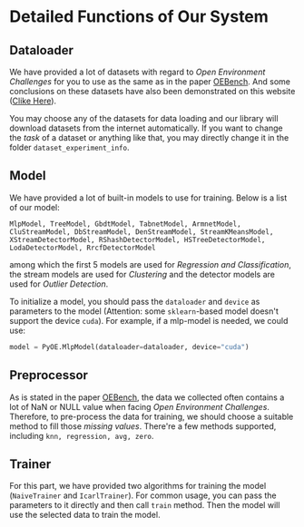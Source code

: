 # Detailed Functions of Our System

## Dataloader

We have provided a lot of datasets with regard to *Open Environment Challenges* for you to use as the same as in the paper [OEBench](https://arxiv.org/pdf/2308.15059v3). And some conclusions on these datasets have also been demonstrated on this website ([Clike Here](/datasets)).

You may choose any of the datasets for data loading and our library will download datasets from the internet automatically. If you want to change the *task* of a dataset or anything like that, you may directly change it in the folder ```dataset_experiment_info```.

## Model

We have provided a lot of built-in models to use for training. Below is a list of our model:

```MlpModel, TreeModel, GbdtModel, TabnetModel, ArmnetModel, CluStreamModel, DbStreamModel, DenStreamModel, StreamKMeansModel, XStreamDetectorModel, RShashDetectorModel, HSTreeDetectorModel, LodaDetectorModel, RrcfDetectorModel```

among which the first 5 models are used for *Regression and Classification*, the stream models are used for *Clustering* and the detector models are used for *Outlier Detection*.

To initialize a model, you should pass the ```dataloader``` and ```device``` as parameters to the model (Attention: some ```sklearn```-based model doesn't support the device ```cuda```). For example, if a mlp-model is needed, we could use:

```python
model = PyOE.MlpModel(dataloader=dataloader, device="cuda")
```

## Preprocessor

As is stated in the paper [OEBench](https://arxiv.org/pdf/2308.15059v3), the data we collected often contains a lot of NaN or NULL value when facing *Open Environment Challenges*. Therefore, to pre-process the data for training, we should choose a suitable method to fill those *missing values*. There're a few methods supported, including ```knn, regression, avg, zero```.

## Trainer

For this part, we have provided two algorithms for training the model (```NaiveTrainer``` and ```IcarlTrainer```). For common usage, you can pass the parameters to it directly and then call ```train``` method. Then the model will use the selected data to train the model.


